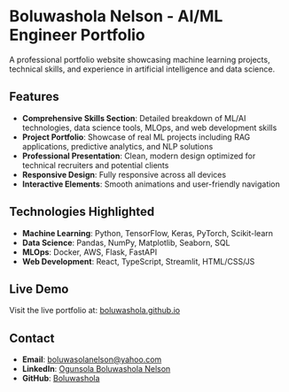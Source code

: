 # Boluwashola Nelson - AI/ML Engineer Portfolio

A professional portfolio website showcasing machine learning projects, technical skills, and experience in artificial intelligence and data science.

## Features

- **Comprehensive Skills Section**: Detailed breakdown of ML/AI technologies, data science tools, MLOps, and web development skills
- **Project Portfolio**: Showcase of real ML projects including RAG applications, predictive analytics, and NLP solutions
- **Professional Presentation**: Clean, modern design optimized for technical recruiters and potential clients
- **Responsive Design**: Fully responsive across all devices
- **Interactive Elements**: Smooth animations and user-friendly navigation

## Technologies Highlighted

- **Machine Learning**: Python, TensorFlow, Keras, PyTorch, Scikit-learn
- **Data Science**: Pandas, NumPy, Matplotlib, Seaborn, SQL
- **MLOps**: Docker, AWS, Flask, FastAPI
- **Web Development**: React, TypeScript, Streamlit, HTML/CSS/JS

## Live Demo

Visit the live portfolio at: [boluwashola.github.io](https://boluwashola.github.io)

## Contact

- **Email**: boluwasolanelson@yahoo.com
- **LinkedIn**: [Ogunsola Boluwashola Nelson](https://www.linkedin.com/in/ogunsola-boluwashola-nelson-5bb4201a5)
- **GitHub**: [Boluwashola](https://github.com/Boluwashola)